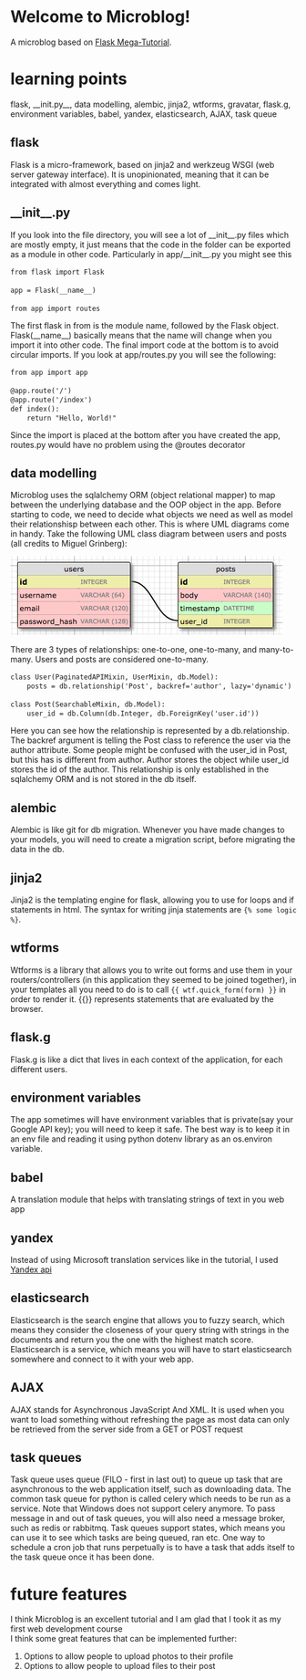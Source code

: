 # Welcome to Microblog!
A microblog based on [Flask Mega-Tutorial](https://blog.miguelgrinberg.com/post/the-flask-mega-tutorial-part-i-hello-world).

# learning points
flask, \_\_init.py\_\_, data modelling, alembic, jinja2, wtforms, gravatar, flask.g, environment variables, babel, yandex, elasticsearch, AJAX, task queue

## flask
Flask is a micro-framework, based on jinja2 and werkzeug WSGI (web server gateway interface). It is unopinionated, meaning that it can be integrated with almost everything and comes light.

## \_\_init\_\_.py
If you look into the file directory, you will see a lot of \_\_init\_\_.py files which are mostly empty, it just means that the code in the folder can be exported as a module in other code. Particularly in app/\_\_init\_\_.py you might see this
    
    from flask import Flask

    app = Flask(__name__)

    from app import routes
    
The first flask in from is the module name, followed by the Flask object. Flask(\_\_name\_\_) basically means that the name will change when you import it into other code. The final import code at the bottom is to avoid circular imports. If you look at app/routes.py you will see the following:

    from app import app

    @app.route('/')
    @app.route('/index')
    def index():
        return "Hello, World!"
        
Since the import is placed at the bottom after you have created the app, routes.py would have no problem using the @routes decorator   

## data modelling
Microblog uses the sqlalchemy ORM (object relational mapper) to map between the underlying database and the OOP object in the app. Before starting to code, we need to decide what objects we need as well as model their relationshisp between each other. This is where UML diagrams come in handy. Take the following UML class diagram between users and posts (all credits to Miguel Grinberg):

![UML](/images/ch04-users-posts.png)

There are 3 types of relationships: one-to-one, one-to-many, and many-to-many. Users and posts are considered one-to-many. 

    class User(PaginatedAPIMixin, UserMixin, db.Model):
        posts = db.relationship('Post', backref='author', lazy='dynamic')
        
    class Post(SearchableMixin, db.Model):
        user_id = db.Column(db.Integer, db.ForeignKey('user.id'))

Here you can see how the relationship is represented by a db.relationship. The backref argument is telling the Post class to reference the user via the author attribute. Some people might be confused with the user_id in Post, but this has is different from author. Author stores the object while user_id stores the id of the author. This relationship is only established in the sqlalchemy ORM and is not stored in the db itself.

## alembic
Alembic is like git for db migration. Whenever you have made changes to your models, you will need to create a migration script, before migrating the data in the db.

## jinja2 
Jinja2 is the templating engine for flask, allowing you to use for loops and if statements in html. The syntax for writing jinja statements are `{% some logic %}`.

## wtforms
Wtforms is a library that allows you to write out forms and use them in your routers/controllers (in this application they seemed to be joined together), in your templates all you need to do is to call `{{ wtf.quick_form(form) }}` in order to render it. {{}} represents statements that are evaluated by the browser.

## flask.g
Flask.g is like a dict that lives in each context of the application, for each different users. 

## environment variables
The app sometimes will have environment variables that is private(say your Google API key); you will need to keep it safe. The best way is to keep it in an env file and reading it using python dotenv library as an os.environ variable.

## babel
A translation module that helps with translating strings of text in you web app

## yandex
Instead of using Microsoft translation services like in the tutorial, I used [Yandex api](https://translate.yandex.com/)

## elasticsearch
Elasticsearch is the search engine that allows you to fuzzy search, which means they consider the closeness of your query string with strings in the documents and return you the one with the highest match score. Elasticsearch is a service, which means you will have to start elasticsearch somewhere and connect to it with your web app.

## AJAX
AJAX stands for Asynchronous JavaScript And XML. It is used when you want to load something without refreshing the page as most data can only be retrieved from the server side from a GET or POST request

## task queues
Task queue uses queue (FILO - first in last out) to queue up task that are asynchronous to the web application itself, such as downloading data. The common task queue for python is called celery which needs to be run as a service. Note that Windows does not support celery anymore. To pass message in and out of task queues, you will also need a message broker, such as redis or rabbitmq. Task queues support states, which means you can use it to see which tasks are being queued, ran etc. One way to schedule a cron job that runs perpetually is to have a task that adds itself to the task queue once it has been done.

# future features
I think Microblog is an excellent tutorial and I am glad that I took it as my first web development course\
I think some great features that can be implemented further:
1. Options to allow people to upload photos to their profile
2. Options to allow people to upload files to their post
